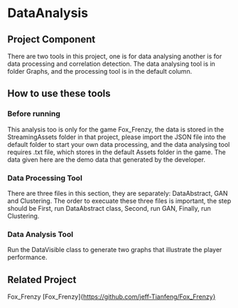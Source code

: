 # DataAnalysis

## Project Component

There are two tools in this project, one is for data analysing another is for data processing and correlation detection.
The data analysing tool is in folder Graphs, and the processing tool is in the default column.

## How to use these tools

### Before running

This analysis too is only for the game Fox_Frenzy, the data is stored in the StreamingAssets folder in that project, please import the JSON file into
the default folder to start your own data processing, and the data analysing tool requires .txt file,
which stores in the default Assets folder in the game. The data given here are the demo data that generated by the developer.

### Data Processing Tool

There are three files in this section, they are separately: DataAbstract, GAN and Clustering. The order to execuate these three files is important, the step should be
First, run DataAbstract class, Second, run GAN, Finally, run Clustering.

### Data Analysis Tool

Run the DataVisible class to generate two graphs that illustrate the player performance.

## Related Project

Fox_Frenzy [Fox_Frenzy]{https://github.com/jeff-Tianfeng/Fox_Frenzy}
